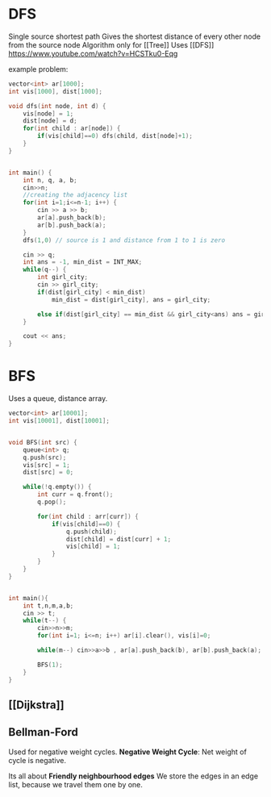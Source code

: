 
# DFS

Single source shortest path
Gives the shortest distance of every other node from the source node
Algorithm only for [[Tree]]
Uses [[DFS]]
https://www.youtube.com/watch?v=HCSTku0-Eqg

example problem:
```cpp
vector<int> ar[1000];
int vis[1000], dist[1000];

void dfs(int node, int d) {
	vis[node] = 1;
	dist[node] = d;
	for(int child : ar[node]) {
		if(vis[child]==0) dfs(child, dist[node]+1);
	}
}


int main() {
	int n, q, a, b;
	cin>>n;
	//creating the adjacency list
	for(int i=1;i<=n-1; i++) {
		cin >> a >> b;
		ar[a].push_back(b);
		ar[b].push_back(a);
	}
	dfs(1,0) // source is 1 and distance from 1 to 1 is zero

	cin >> q;
	int ans = -1, min_dist = INT_MAX;
	while(q--) {
		int girl_city;
		cin >> girl_city;
		if(dist[girl_city] < min_dist)
			min_dist = dist[girl_city], ans = girl_city;

		else if(dist[girl_city] == min_dist && girl_city<ans) ans = girl_city;
	}

	cout << ans;
}
```


# BFS

Uses a queue, distance array.

```cpp
vector<int> ar[10001];
int vis[10001], dist[10001];


void BFS(int src) {
	queue<int> q;
	q.push(src);
	vis[src] = 1;
	dist[src] = 0;

	while(!q.empty()) {
		int curr = q.front();
		q.pop();

		for(int child : arr[curr]) {
			if(vis[child]==0) {
				q.push(child);
				dist[child] = dist[curr] + 1;
				vis[child] = 1;
			}	
		}
	}
}


int main(){
	int t,n,m,a,b;
	cin >> t;
	while(t--) {
		cin>>n>>m;
		for(int i=1; i<=n; i++) ar[i].clear(), vis[i]=0;

		while(m--) cin>>a>>b , ar[a].push_back(b), ar[b].push_back(a);

		BFS(1);
 	}
}
```


## [[Dijkstra]]

## Bellman-Ford

Used for negative weight cycles.
**Negative Weight Cycle**: Net weight of cycle is negative.

Its all about **Friendly neighbourhood edges**
We store the edges in an edge list, because we  travel them one by one.
 




